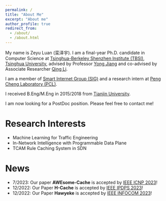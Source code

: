 ```yaml
---
permalink: /
title: "About Me"
excerpt: "About me"
author_profile: true
redirect_from: 
  - /about/
  - /about.html
---
```


My name is Zeyu Luan (栾泽宇). I am a final-year Ph.D. candidate in Computer Science at [Tsinghua-Berkeley Shenzhen Institute (TBSI)](http://www.tbsi.edu.cn), [Tsinghua University](https://www.tsinghua.edu.cn/), advised by Professor [Yong Jiang](https://www.sigs.tsinghua.edu.cn/jy/main.htm) and co-advised by Associate Researcher [Qing Li](https://smartinternet.group/qing/).

I am a member of [Smart Internet Group (SIG)](https://smartinternet.group) and a research intern at [Peng Cheng Laboratory (PCL)](https://www.pcl.ac.cn).

I received B.Eng/M.Eng in 2015/2018 from [Tianjin University](http://www.tju.edu.cn).

I am now looking for a PostDoc position. Please feel free to contact me!


Research Interests
======

* Machine Learning for Traffic Engineering
* In-Network Intelligence with Programmable Data Plane
* TCAM Rule Caching System in SDN

  
News
======

* 7/2023: Our paper <strong>AWEsome-Cache</strong> is accepted by [IEEE ICNP 2023](https://icnp23.cs.ucr.edu)!
* 12/2022: Our Paper <strong>H-Cache</strong> is accepted by [IEEE IPDPS 2023](https://www.ipdps.org/ipdps2023/)!
* 12/2022: Our Paper <strong>Hawyeke</strong> is accepted by [IEEE INFOCOM 2023](https://infocom2023.ieee-infocom.org)!
